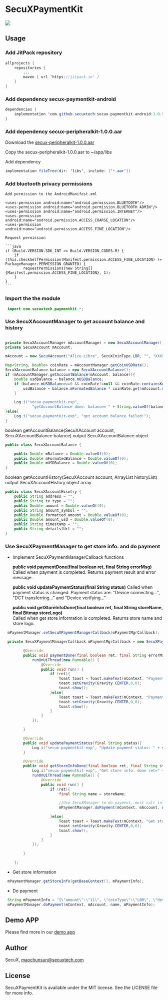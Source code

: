 # SecuXPaymentKit

[![](https://jitpack.io/v/secuxtech/secux-paymentkit-android.svg)](https://jitpack.io/#secuxtech/secux-paymentkit-android)

## Usage

### Add JitPack repository

```java
allprojects {
    repositories {
        ...
        maven { url 'https://jitpack.io' }
    }
}
```

### Add dependency secux-paymentkit-android

```java
dependencies {
    implementation 'com.github.secuxtech:secux-paymentkit-android:1.0.9'
}
```

### Add dependency secux-peripheralkit-1.0.0.aar

Download the [secux-peripheralkit-1.0.0.aar](https://github.com/secuxtech/secux-peripheralkit-android/tree/master/repository/com/secuxtech/secux-peripheralkit/1.0.0)

Copy the secux-peripheralkit-1.0.0.aar to ~/app/libs

Add dependency
```java
implementation fileTree(dir: 'libs', include: ['*.aar'])
```

### Add bluetooth privacy permissions

    Add permission to the AndroidManifest.xml

    <uses-permission android:name="android.permission.BLUETOOTH"/>
    <uses-permission android:name="android.permission.BLUETOOTH_ADMIN"/>
    <uses-permission android:name="android.permission.INTERNET"/>
    <uses-permission android:name="android.permission.ACCESS_COARSE_LOCATION"/>
    <uses-permission android:name="android.permission.ACCESS_FINE_LOCATION"/>

    Request permission

    ```java
    if (Build.VERSION.SDK_INT >= Build.VERSION_CODES.M) {
        if (this.checkSelfPermission(Manifest.permission.ACCESS_FINE_LOCATION) != PackageManager.PERMISSION_GRANTED) {
            requestPermissions(new String[]{Manifest.permission.ACCESS_FINE_LOCATION}, 1);
        }
    }
    ```

### Import the the module

```java 
 import com.secuxtech.paymentkit.*;
```

### Use SecuXAccountManager to get account balance and history

```java

private SecuXAccountManager mAccountManager = new SecuXAccountManager();
private SecuXAccount mAccount;

mAccount = new SecuXAccount("Alice-Libra", SecuXCoinType.LBR, "", "XXXX", "");

Map<String, Double> coinRate = mAccountManager.getCoinUSDRate();
SecuXAccountBalance balance = new SecuXAccountBalance();
if (mAccountManager.getAccountBalance(mAccount, balance)){
    Double usdBalance = balance.mUSDBalance;
    if (balance.mUSDBalance==0 && coinRate!=null && coinRate.containsKey(mAccount.mCoinType)){
        usdBalance = balance.mFormatedBalance * coinRate.get(mAccount.mCoinType);
    }

    Log.i("secux-paymentkit-exp",
            "getAccountBalance done. balance= " + String.valueOf(balance.mFormatedBalance) + ", usdBalance=" + String.valueOf(usdBalance));
}else{
    Log.i("secux-paymentkit-exp", "get account balance failed!");
}
```
boolean getAccountBalance(SecuXAccount account, SecuXAccountBalance balance) output SecuXAccountBalance object

```java
public class SecuXAccountBalance {

    public Double mBalance = Double.valueOf(0);
    public Double mFormatedBalance = Double.valueOf(0);
    public Double mUSDBalance = Double.valueOf(0);
}
```
boolean getAccountHistory(SecuXAccount account, ArrayList<SecuXAccountHisotry> historyList) output SecuXAccountHistory object array

```java
public class SecuXAccountHisotry {
    public String address = "";
    public String tx_type = "";
    public Double amount = Double.valueOf(0);
    public String amount_symbol = "";
    public Double formatted_amount = Double.valueOf(0);
    public Double amount_usd = Double.valueOf(0);
    public String timestamp = "";
    public String detailslUrl = "";
}
 ```

### Use SecuXPaymentManager to get store info. and do payment

* Implement SecuXPaymentManagerCallback functions

    **public void paymentDone(final boolean ret, final String errorMsg)** 
    Called when payment is completed. Returns payment result and error message.
        
    **public void updatePaymentStatus(final String status)**
    Called when payment status is changed. Payment status are: "Device connecting...", "DCT transferring..." and "Device verifying..."
       
    **public void getStoreInfoDone(final boolean ret, final String storeName, final Bitmap storeLogo)**   
    Called when get store information is completed. Returns store name and store logo.
      
    
```java
 mPaymentManager.setSecuXPaymentManagerCallback(mPaymentMgrCallback);

 private SecuXPaymentManagerCallback mPaymentMgrCallback = new SecuXPaymentManagerCallback() {

        @Override
        public void paymentDone(final boolean ret, final String errorMsg) {
            runOnUiThread(new Runnable() {
                @Override
                public void run() {
                    if (ret){
                        Toast toast = Toast.makeText(mContext, "Payment successful!", Toast.LENGTH_LONG);
                        toast.setGravity(Gravity.CENTER,0,0);
                        toast.show();
                    }else{
                        Toast toast = Toast.makeText(mContext, "Payment failed! Error: " + errorMsg, Toast.LENGTH_LONG);
                        toast.setGravity(Gravity.CENTER,0,0);
                        toast.show();
                    }
                }
            });

        }

        @Override
        public void updatePaymentStatus(final String status){
            Log.i("secux-paymentkit-exp", "Update payment status: " + status);
        }

        @Override
        public void getStoreInfoDone(final boolean ret, final String storeName, final Bitmap storeLogo){
            Log.i("secux-paymentkit-exp", "Get store info. done ret=" + String.valueOf(ret) + ",name=" + storeName);
            runOnUiThread(new Runnable() {
                @Override
                public void run() {
                    if (ret){
                        final String name = storeName;

                        //Use SecuXManager to do payment, must call in main thread
                        mPaymentManager.doPayment(mContext, mAccount, name, mPaymentInfo);

                    }else{
                        Toast toast = Toast.makeText(mContext, "Get store info. failed!", Toast.LENGTH_LONG);
                        toast.setGravity(Gravity.CENTER,0,0);
                        toast.show();
                    }
                }
            });

        }

    };
```

* Get store information

```java
 mPaymentManager.getStoreInfo(getBaseContext(), mPaymentInfo);
```

* Do payment

```java
 String mPaymentInfo = "{\"amount\":\"11\", \"coinType\":\"LBR\", \"deviceID\":\"4ab10000726b\"}";
 mPaymentManager.doPayment(mContext, mAccount, name, mPaymentInfo);
```

## Demo APP

Please find more in our [demo app](https://github.com/secuxtech/secux-paymentdemo-android)

## Author

SecuX, maochunsun@secuxtech.com

## License

SecuXPaymentKit is available under the MIT license. See the LICENSE file for more info.
